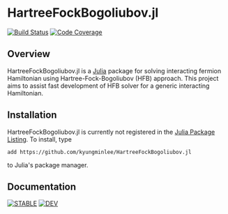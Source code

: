# HartreeFockBogoliubov.jl

[![Build Status][travis-img]][travis-url]
[![Code Coverage][codecov-img]][codecov-url]

## Overview

HartreeFockBogoliubov.jl is a [Julia](https://julialang.org) package for solving interacting fermion Hamiltonian using Hartree-Fock-Bogoliubov (HFB) approach. This project aims to assist fast development of HFB solver for a generic interacting Hamiltonian.

## Installation

HartreeFockBogoliubov.jl is currently not registered in the [Julia Package Listing](https://pkg.julialang.org). To install, type
```
add https://github.com/kyungminlee/HartreeFockBogoliubov.jl
```
to Julia's package manager.

## Documentation

[![**STABLE**][docs-stable-img]][docs-stable-url] [![**DEV**][docs-dev-img]][docs-dev-url]

[docs-stable-img]: https://img.shields.io/badge/docs-stable-blue.svg
[docs-stable-url]: http://kyungminlee.org/HartreeFockBogoliubov.jl/stable
[docs-dev-img]: https://img.shields.io/badge/docs-dev-blue.svg
[docs-dev-url]: http://kyungminlee.org/HartreeFockBogoliubov.jl/dev

[travis-img]: https://travis-ci.org/kyungminlee/HartreeFockBogoliubov.jl.svg?branch=master
[travis-url]: https://travis-ci.org/kyungminlee/HartreeFockBogoliubov.jl

[codecov-img]: https://codecov.io/gh/kyungminlee/HartreeFockBogoliubov.jl/branch/master/graph/badge.svg
[codecov-url]: https://codecov.io/gh/kyungminlee/HartreeFockBogoliubov.jl
